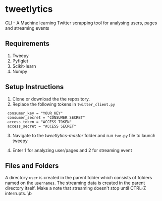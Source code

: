 # tweetlytics
CLI - A Machine learning Twitter scrapping tool for analysing users, pages and streaming events

## Requirements
1. Tweepy
2. Pyfiglet
3. Scikit-learn
3. Numpy

## Setup Instructions

1. Clone or download the the repository.
2. Replace the following tokens in `twitter_client.py`

```
 consumer_key = "YOUR_KEY"
 consumer_secret = "CONSUMER SECRET"
 access_token = "ACCESS TOKEN"
 access_secret = "ACCESS SECRET"
 ```
 3. Navigate to the *tweetlytics-master* folder and run `twe.py` file to launch tweepy

 4. Enter 1 for analyzing user/pages and 2 for streaming event
 
 
 
 ## Files and Folders
 A directory `user` is created in the parent folder which consists of folders named on the `usernames`. 
 The streaming data is created in the parent directory itself. Make a note that streaming doesn't stop until CTRL-Z interrupts. \b
 
